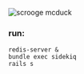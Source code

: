 
![scrooge mcduck](https://upload.wikimedia.org/wikipedia/ru/archive/e/ed/20100210210141%21Scrooge2.jpg)

### run:
```
redis-server &
bundle exec sidekiq
rails s
```
